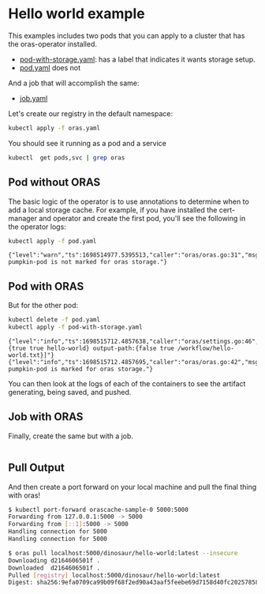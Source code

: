 # Hello world example

This examples includes two pods that you can apply to a cluster that has the oras-operator installed.

- [pod-with-storage.yaml](pod-with-storage.yaml): has a label that indicates it wants storage setup.
- [pod.yaml](pod.yaml) does not

And a job that will accomplish the same:

- [job.yaml](job.yaml)

Let's create our registry in the default namespace:

```bash
kubectl apply -f oras.yaml
```
You should see it running as a pod and a service

```bash
kubectl  get pods,svc | grep oras
```

## Pod without ORAS

The basic logic of the operator is to use annotations to determine when to add a local storage cache.
For example, if you have installed the cert-manager and operator and create the first pod, you'll see the following
in the operator logs:

```bash
kubectl apply -f pod.yaml
```
```console
{"level":"warn","ts":1698514977.5395513,"caller":"oras/oras.go:31","msg":"Pod pumpkin-pod is not marked for oras storage."}
```


## Pod with ORAS

But for the other pod:

```bash
kubectl delete -f pod.yaml
kubectl apply -f pod-with-storage.yaml
```
```console
{"level":"info","ts":1698515712.4857638,"caller":"oras/settings.go:46","msg":"map[identifier:{true true hello-world} output-path:{false true /workflow/hello-world.txt}]"}
{"level":"info","ts":1698515712.4857695,"caller":"oras/oras.go:42","msg":"Pod pumpkin-pod is marked for oras storage."}
```

You can then look at the logs of each of the containers to see the artifact generating, being saved, and pushed.

## Job with ORAS

Finally, create the same but with a job.

```
```

## Pull Output

And then create a port forward on your local machine and pull the final thing with oras!


```bash
$ kubectl port-forward orascache-sample-0 5000:5000
Forwarding from 127.0.0.1:5000 -> 5000
Forwarding from [::1]:5000 -> 5000
Handling connection for 5000
Handling connection for 5000
```
```bash
$ oras pull localhost:5000/dinosaur/hello-world:latest --insecure
Downloading d2164606501f .
Downloaded  d2164606501f .
Pulled [registry] localhost:5000/dinosaur/hello-world:latest
Digest: sha256:9efa0709ca99b09f68f2ed90a43aaf5feebe69d7158d40fc2025785811f166cb
```